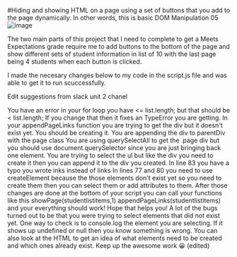 #Hiding and showing HTML on a page
using a set of buttons that you add to the page dynamically. In other words, this is basic DOM Manipulation
05![image](https://user-images.githubusercontent.com/60766420/115982014-e8be5600-a565-11eb-8f82-65ba10fc5259.png)

The two main parts of this project that I need to complete to get a Meets Expectations grade require me to add buttons to the bottom of the page and show different sets of student information in list of 10 with the last page being 4 students when each button is clicked.

 I made the necesary changes below to my code in  the script.js file and was able to get it to run scuccessfully. 

 Edit suggestions from slack unit 2 chanel
 
You have an error in your for loop you have <= list.length; but that should be < list.length;  If you change that then it fixes an TypeError you are getting. 
In your  appendPageLinks function you are trying to get the div but  it doesn't exist yet. You should be creating it. 
You are appending the div to parentDiv with the page class  You are using querySelectAll to get the .page div but you should use document.querySelector since you are just bringing back one element.
 You are trying to select the ul but like the div you need to create it then you can append it to the div you created.
In line 83 you have a typo you wrote inks instead of links 
In lines 77 and 80  you need to use createElement because the those elements don't exist yet so you need to create them then you can select them or add attributes to them.
After those changes are done at the bottom of your script you can call your functions like this
showPage(studentlistitems,1)
appendPageLinks(studentlistitems)
and your everything should work! Hope that helps you! A lot of the bugs turned out to be that you were trying to select elements that did not exist yet. One way to check is to console.log the element you are selecting. If it shows up undefined or null then you know something is wrong.  You can also look at the HTML to get an idea of what elements need to be created and which ones already exist. Keep up the awesome work :grinning: (edited)
